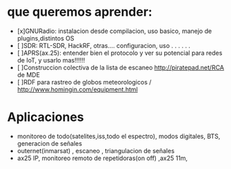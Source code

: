 # que queremos aprender:
- [x]GNURadio: instalacion desde compilacion, uso basico, manejo de plugins,distintos OS
- [ ]SDR: RTL-SDR, HackRF, otras.... configuracion, uso . . . . . .
- [ ]APRS(ax.25): entender bien el protocolo y ver su potencial para redes de IoT, y usarlo mas!!!!!!
- [ ]Construccion colectiva de la lista de escaneo http://piratepad.net/RCA de MDE
- [ ]RDF para rastreo de globos meteorologicos / http://www.homingin.com/equipment.html


# Aplicaciones
-  monitoreo de todo(satelites,iss,todo el espectro), modos digitales, BTS, generacion de señales
-  outernet(inmarsat) , escaneo , triangulacion de señales
-  ax25 IP, monitoreo remoto de repetidoras(on off) ,ax25 11m,